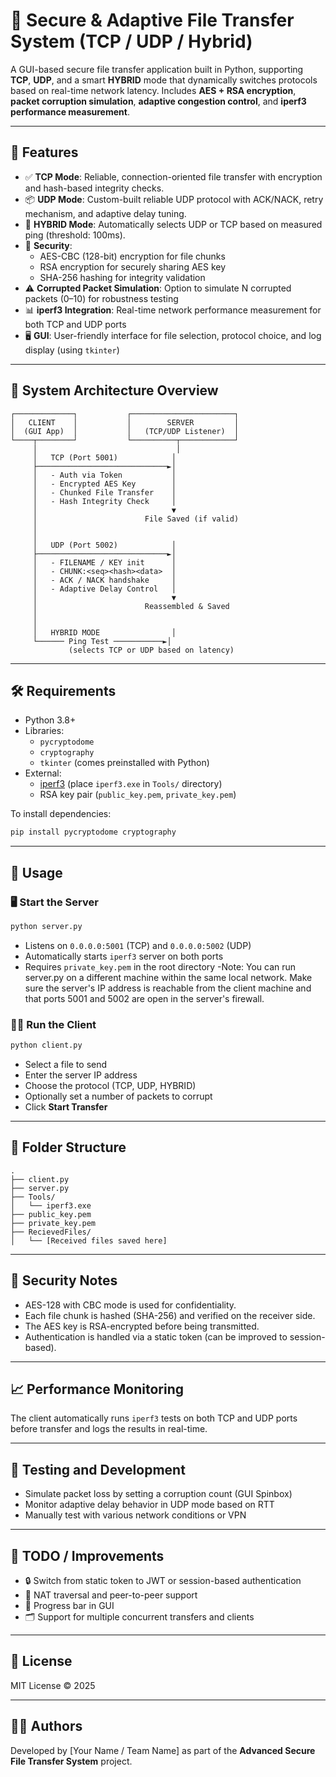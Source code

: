 # 🔐 Secure & Adaptive File Transfer System (TCP / UDP / Hybrid)

A GUI-based secure file transfer application built in Python, supporting **TCP**, **UDP**, and a smart **HYBRID** mode that dynamically switches protocols based on real-time network latency. Includes **AES + RSA encryption**, **packet corruption simulation**, **adaptive congestion control**, and **iperf3 performance measurement**.

---

## 🚀 Features

- ✅ **TCP Mode**: Reliable, connection-oriented file transfer with encryption and hash-based integrity checks.
- 📦 **UDP Mode**: Custom-built reliable UDP protocol with ACK/NACK, retry mechanism, and adaptive delay tuning.
- 🤖 **HYBRID Mode**: Automatically selects UDP or TCP based on measured ping (threshold: 100ms).
- 🔐 **Security**: 
  - AES-CBC (128-bit) encryption for file chunks
  - RSA encryption for securely sharing AES key
  - SHA-256 hashing for integrity validation
- ⚠️ **Corrupted Packet Simulation**: Option to simulate N corrupted packets (0–10) for robustness testing
- 📊 **iperf3 Integration**: Real-time network performance measurement for both TCP and UDP ports
- 🖥️ **GUI**: User-friendly interface for file selection, protocol choice, and log display (using `tkinter`)

---

## 🧠 System Architecture Overview

```
┌─────────────┐           ┌───────────────────────┐
│   CLIENT    │           │        SERVER         │
│  (GUI App)  │           │   (TCP/UDP Listener)  │
└────┬────────┘           └──────────┬────────────┘
     │                               │
     │   TCP (Port 5001)            │
     ├─────────────────────────────►│
     │   - Auth via Token           │
     │   - Encrypted AES Key        │
     │   - Chunked File Transfer    │
     │   - Hash Integrity Check     │
     │                              ▼
     │                        File Saved (if valid)
     │
     │
     │   UDP (Port 5002)            │
     ├─────────────────────────────►│
     │   - FILENAME / KEY init      │
     │   - CHUNK:<seq><hash><data>  │
     │   - ACK / NACK handshake     │
     │   - Adaptive Delay Control   │
     │                              ▼
     │                        Reassembled & Saved
     │
     │
     │   HYBRID MODE                │
     └────── Ping Test ───────────►│
             (selects TCP or UDP based on latency)
```

---

## 🛠 Requirements

- Python 3.8+
- Libraries:
  - `pycryptodome`
  - `cryptography`
  - `tkinter` (comes preinstalled with Python)
- External:
  - [iperf3](https://iperf.fr/iperf-download.php) (place `iperf3.exe` in `Tools/` directory)
  - RSA key pair (`public_key.pem`, `private_key.pem`)

To install dependencies:

```bash
pip install pycryptodome cryptography
```

---

## 🔧 Usage

### 🖥️ Start the Server

```bash
python server.py
```

- Listens on `0.0.0.0:5001` (TCP) and `0.0.0.0:5002` (UDP)
- Automatically starts `iperf3` server on both ports
- Requires `private_key.pem` in the root directory
-Note: You can run server.py on a different machine within the same local network. Make sure the server's IP address is reachable from the client machine and that ports 5001 and 5002 are open in the server's firewall.

### 🧑‍💻 Run the Client

```bash
python client.py
```

- Select a file to send
- Enter the server IP address
- Choose the protocol (TCP, UDP, HYBRID)
- Optionally set a number of packets to corrupt
- Click **Start Transfer**

---

## 📁 Folder Structure

```
.
├── client.py
├── server.py
├── Tools/
│   └── iperf3.exe
├── public_key.pem
├── private_key.pem
├── RecievedFiles/
│   └── [Received files saved here]
```

---

## 🔐 Security Notes

- AES-128 with CBC mode is used for confidentiality.
- Each file chunk is hashed (SHA-256) and verified on the receiver side.
- The AES key is RSA-encrypted before being transmitted.
- Authentication is handled via a static token (can be improved to session-based).

---

## 📈 Performance Monitoring

The client automatically runs `iperf3` tests on both TCP and UDP ports before transfer and logs the results in real-time.

---

## 🧪 Testing and Development

- Simulate packet loss by setting a corruption count (GUI Spinbox)
- Monitor adaptive delay behavior in UDP mode based on RTT
- Manually test with various network conditions or VPN

---

## 📌 TODO / Improvements

- 🔒 Switch from static token to JWT or session-based authentication
- 📡 NAT traversal and peer-to-peer support
- 🧾 Progress bar in GUI
- 🗂️ Support for multiple concurrent transfers and clients

---

## 📃 License

MIT License © 2025

---

## 👨‍💻 Authors

Developed by [Your Name / Team Name] as part of the **Advanced Secure File Transfer System** project.
